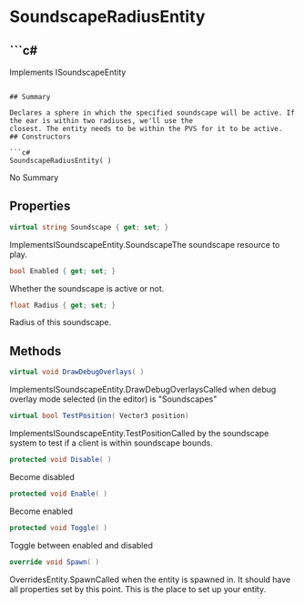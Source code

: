 # SoundscapeRadiusEntity

## ```c#
Implements ISoundscapeEntity
```

## Summary

Declares a sphere in which the specified soundscape will be active. If the ear is within two radiuses, we'll use the
closest. The entity needs to be within the PVS for it to be active.
## Constructors

```c#
SoundscapeRadiusEntity( ) 
```
No Summary
## Properties

```c#
virtual string Soundscape { get; set; } 
```
ImplementsISoundscapeEntity.SoundscapeThe soundscape resource to play.
```c#
bool Enabled { get; set; } 
```
Whether the soundscape is active or not.
```c#
float Radius { get; set; } 
```
Radius of this soundscape.
## Methods

```c#
virtual void DrawDebugOverlays( ) 
```
ImplementsISoundscapeEntity.DrawDebugOverlaysCalled when debug overlay mode selected (in the editor) is "Soundscapes"
```c#
virtual bool TestPosition( Vector3 position) 
```
ImplementsISoundscapeEntity.TestPositionCalled by the soundscape system to test if a client is within soundscape bounds.
```c#
protected void Disable( ) 
```
Become disabled
```c#
protected void Enable( ) 
```
Become enabled
```c#
protected void Toggle( ) 
```
Toggle between enabled and disabled
```c#
override void Spawn( ) 
```
OverridesEntity.SpawnCalled when the entity is spawned in. It should have all properties set by this point.
This is the place to set up your entity.
